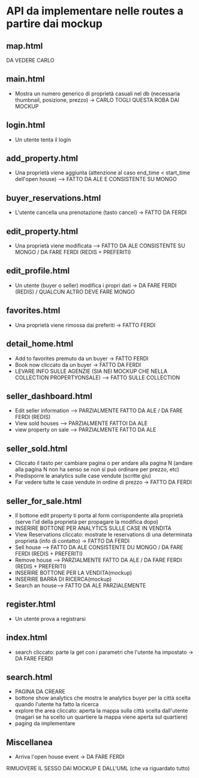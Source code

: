 # API da implementare nelle routes a partire dai mockup

## map.html

DA VEDERE CARLO

## main.html

- Mostra un numero generico di proprietà casuali nel db (necessaria thumbnail, posizione, prezzo) -> CARLO TOGLI QUESTA ROBA DAI MOCKUP

## login.html

- Un utente tenta il login

## add_property.html

- Una proprietà viene aggiunta (attenzione al caso end_time < start_time dell'open house) --> FATTO DA ALE E CONSISTENTE SU MONGO

## buyer_reservations.html

- L'utente cancella una prenotazione (tasto cancel) -> FATTO DA FERDI

## edit_property.html

- Una proprietà viene modificata --> FATTO DA ALE CONSISTENTE SU MONGO / DA FARE FERDI (REDIS + PREFERITI)

## edit_profile.html

- Un utente (buyer o seller) modifica i propri dati -> DA FARE FERDI (REDIS) / QUALCUN ALTRO DEVE FARE MONGO

## favorites.html

- Una proprietà viene rimossa dai preferiti -> FATTO FERDI

## detail_home.html

- Add to favorites premuto da un buyer -> FATTO FERDI
- Book now cliccato da un buyer -> FATTO DA FERDI
- LEVARE INFO SULLE AGENZIE (SIA NEI MOCKUP CHE NELLA COLLECTION PROPERTYONSALE)  --> FATTO SULLE COLLECTION

## seller_dashboard.html

- Edit seller information --> PARZIALMENTE FATTO DA ALE / DA FARE FERDI (REDIS)
- View sold houses  --> PARZIALMENTE FATTOI DA ALE
- view property on sale --> PARZIALMENTE FATTO DA ALE

## seller_sold.html

- Cliccato il tasto per cambiare pagina o per andare alla pagina N (andare alla pagina N non ha senso se non si può ordinare per prezzo, etc)
- Predisporre le analytics sulle case vendute (scritte giu)
- Far vedere tutte le case vendute in ordine di prezzo -> FATTO DA FERDI

## seller_for_sale.html

- Il bottone edit property ti porta al form corrispondente alla proprietà (serve l'id della proprietà per propagare la modifica dopo)
- INSERIRE BOTTONE PER ANALYTICS SULLE CASE IN VENDITA
- View Reservations cliccato: mostrate le reservations di una determinata proprietà (info di contatto) -> FATTO DA FERDI
- Sell house --> FATTO DA ALE CONSISTENTE DU MONGO / DA FARE FERDI (REDIS + PREFERITI)  
- Remove house --> PARZIALMENTE FATTO DA ALE / DA FARE FERDI (REDIS + PREFERITI)
- INSERIRE BOTTONE PER LA VENDITA(mockup)
- INSERIRE BARRA DI RICERCA(mockup)
- Search an house--> FATTO DA ALE PARZIALEMENTE

## register.html

- Un utente prova a registrarsi

## index.html

- search cliccato: parte la get con i parametri che l'utente ha impostato -> DA FARE FERDI

## search.html

- PAGINA DA CREARE
- bottone show analytics che mostra le analytics buyer per la città scelta quando l'utente ha fatto la ricerca
- explore the area cliccato: aperta la mappa sulla città scelta dall'utente (magari se ha scelto un quartiere la mappa viene aperta sul quartiere)
- paging da implementare

## Miscellanea

- Arriva l'open house event -> DA FARE FERDI

RIMUOVERE IL SESSO DAI MOCKUP E DALL'UML (che va riguardato tutto)